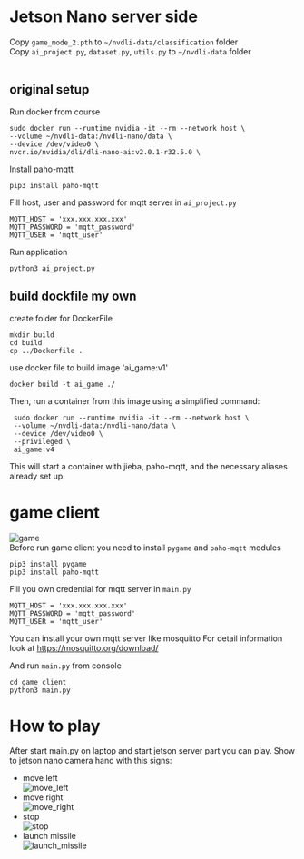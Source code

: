 # Jetson Nano server side
Copy `game_mode_2.pth` to `~/nvdli-data/classification` folder<br>
Copy `ai_project.py`, `dataset.py`, `utils.py` to `~/nvdli-data` folder<br>
<br>
## original setup
 Run docker from course
 ```
 sudo docker run --runtime nvidia -it --rm --network host \
 --volume ~/nvdli-data:/nvdli-nano/data \
 --device /dev/video0 \
 nvcr.io/nvidia/dli/dli-nano-ai:v2.0.1-r32.5.0 \
 ```

 
 Install paho-mqtt
 ```
 pip3 install paho-mqtt
 ```
 Fill host, user and password for mqtt server in `ai_project.py`
 ```
MQTT_HOST = 'xxx.xxx.xxx.xxx'
MQTT_PASSWORD = 'mqtt_password'
MQTT_USER = 'mqtt_user'
 ```
 Run application
 ```
 python3 ai_project.py
 ```
## build dockfile my own
create folder for DockerFile
 ```
mkdir build
cd build
cp ../Dockerfile .
 ```

use docker file to build image 'ai_game:v1'
 ```
 docker build -t ai_game ./
 ```
Then, run a container from this image using a simplified command:
```
 sudo docker run --runtime nvidia -it --rm --network host \
 --volume ~/nvdli-data:/nvdli-nano/data \
 --device /dev/video0 \
 --privileged \
 ai_game:v4

```
This will start a container with jieba, paho-mqtt, and the necessary aliases already set up.

# game client
![game](https://github.com/namoaton/jetson_test_ai_game/raw/main/images/game.png)
<br>Before run game client you need to  install `pygame` and `paho-mqtt` modules
```
pip3 install pygame
pip3 install paho-mqtt
```
Fill you own credential for mqtt server in `main.py`
```
MQTT_HOST = 'xxx.xxx.xxx.xxx'
MQTT_PASSWORD = 'mqtt_password'
MQTT_USER = 'mqtt_user'
```

You can install your own mqtt server like mosquitto
For detail information look at https://mosquitto.org/download/

And run `main.py` from console
```
cd game_client
python3 main.py
```

# How to play
After start main.py on laptop and start jetson server part you can play.
Show to jetson nano camera hand with this signs:
* move left <br>![move_left](https://github.com/namoaton/jetson_test_ai_game/raw/main/images/move_left.jpg)
* move right <br>![move_right](https://github.com/namoaton/jetson_test_ai_game/raw/main/images/move_right.jpg)
* stop<br>![stop](https://github.com/namoaton/jetson_test_ai_game/raw/main/images/stop.jpg)
* launch missile <br>![launch_missile](https://github.com/namoaton/jetson_test_ai_game/raw/main/images/launch_missile.jpg)

